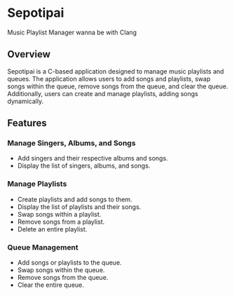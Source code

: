 # Sepotipai

Music Playlist Manager wanna be with Clang

## Overview

Sepotipai is a C-based application designed to manage music playlists and queues. The application allows users to add songs and playlists, swap songs within the queue, remove songs from the queue, and clear the queue. Additionally, users can create and manage playlists, adding songs dynamically.

## Features

### Manage Singers, Albums, and Songs

- Add singers and their respective albums and songs.
- Display the list of singers, albums, and songs.

### Manage Playlists

- Create playlists and add songs to them.
- Display the list of playlists and their songs.
- Swap songs within a playlist.
- Remove songs from a playlist.
- Delete an entire playlist.

### Queue Management

- Add songs or playlists to the queue.
- Swap songs within the queue.
- Remove songs from the queue.
- Clear the entire queue.
